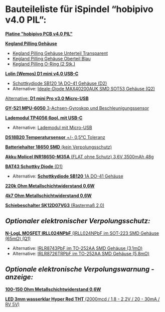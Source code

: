 # Bauteileliste für iSpindel “hobipivo v4.0 PIL”:
 
[**Platine "hobipivo PCB v4.0 PIL"**](https://hobbybrauer.de/forum/viewtopic.php?f=61&t=29611)

[**Kegland Pilling Gehäuse**]()
 - [Kegland Pilling Gehäuse Unterteil Transparent](https://de.aliexpress.com/item/1005003990280004.html?spm=a2g0o.order_list.0.0.21ef5c5fDmE5M0&gatewayAdapt=glo2deu)
 - [Kegland Pilling Gehäuse Oberteil Blau](https://de.aliexpress.com/item/1005003985433021.html?spm=a2g0o.detail.1000060.2.443c63e5VQbLMw&gps-id=pcDetailBottomMoreThisSeller&scm=1007.13339.274681.0&scm_id=1007.13339.274681.0&scm-url=1007.13339.274681.0&pvid=0f5afa85-f419-4c67-97d9-b8ea69a16919&_t=gps-id%3ApcDetailBottomMoreThisSeller%2Cscm-url%3A1007.13339.274681.0%2Cpvid%3A0f5afa85-f419-4c67-97d9-b8ea69a16919%2Ctpp_buckets%3A668%232846%238113%231998&pdp_ext_f=%7B%22sku_id%22%3A%2212000027644997453%22%2C%22sceneId%22%3A%223339%22%7D&pdp_npi=2%40dis%21EUR%21%212.38%21%21%21%21%21%40210312cc16529431482003138e81a1%2112000027644997453%21rec&gatewayAdapt=glo2deu)
 - [Kegland Pilling O-Ring (2 Stk.)](https://de.aliexpress.com/item/1005003990060502.html?spm=a2g0o.detail.1000060.2.674f2e11IbvD5h&gps-id=pcDetailBottomMoreThisSeller&scm=1007.13339.274681.0&scm_id=1007.13339.274681.0&scm-url=1007.13339.274681.0&pvid=d01ec5de-adcd-4b7e-a240-33a9f65444ff&_t=gps-id%3ApcDetailBottomMoreThisSeller%2Cscm-url%3A1007.13339.274681.0%2Cpvid%3Ad01ec5de-adcd-4b7e-a240-33a9f65444ff%2Ctpp_buckets%3A668%232846%238113%231998&pdp_ext_f=%7B%22sku_id%22%3A%2212000027659323039%22%2C%22sceneId%22%3A%223339%22%7D&pdp_npi=2%40dis%21EUR%21%211.19%21%21%21%21%21%400b89a67f16529432462358830e66e6%2112000027659323039%21rec&gatewayAdapt=glo2deu)

[**Lolin (Wemos) D1 mini v4.0 USB-C**](https://de.aliexpress.com/item/32529101036.html?gatewayAdapt=glo2deu&spm=a2g0o.order_list.0.0.21ef5c5fvaJho1)

- [Schottkydiode SB120 1A DO-41 Gehäuse (D2)](https://www.reichelt.de/schottkydiode-20-v-1-a-do-41-sb-120-p16010.html?CCOUNTRY=445&LANGUAGE=de&trstct=pos_0&nbc=1&&r=1)
 - Alternative: [Ideale-Diode MAX40200AUK SMD SOT53 Gehäuse (Q2)](https://de.aliexpress.com/item/1005003767161107.html?gatewayAdapt=glo2deu&spm=a2g0o.order_list.0.0.21ef5c5fvaJho1)
 
 [Alternative: **D1 mini Pro v3.0 Micro-USB**](https://www.reichelt.de/at/de/d1-mini-pro-esp8266-cp2104-d1-mini-pro-p266066.html?&trstct=pos_2&nbc=1)

[**GY-521 MPU-6050** 3-Achsen-Gyroskop und Beschleunigungssensor](https://www.reichelt.de/at/de/entwicklerboards-beschleunigung-gyroskop-3-achsen-mpu-6050-debo-sens-3axis-p253987.html?&trstct=pos_0&nbc=1)

[**Lademodul TP4056 6pol. mit USB-C**](https://www.reichelt.de/entwicklerboards-ladeplatine-fuer-3-7v-li-akkus-usb-c-1a-debo1-3-7li-1-0a-p291398.html?CCOUNTRY=445&LANGUAGE=de&GROUP=T9J&START=0&SORT=artnr&OFFSET=16&nbc=1&&r=1)
  - Alternative: [Lademodul mit Micro-USB](https://www.reichelt.de/entwicklerboards-ladeplatine-fuer-3-7v-li-akkus-micro-usb-1a-debo3-3-7li-1-0a-p291401.html?&trstct=pos_1&nbc=1)

[**DS18B20 Temperatursensor** +/- 0,5°C Toleranz](https://www.reichelt.de/at/de/digital-thermometer-1-wire--0-5-c-to-92-ds-18b20-p58169.html?&trstct=pos_0&nbc=1)

[**Batteriehalter 18650 SMD** (kein Verpolungsschutz)](https://www.reichelt.de/at/de/batteriehalter-fuer-1-18650-keystone-1042-p213369.html?&trstct=pos_1&nbc=1)

[**Akku Molicel INR18650-M35A** (FLAT ohne Schutz) 3,6V 3500mAh 48g](https://www.akkuparts24.de/Molicel-INR18650-M35A-36V-3500mAh-Li-Ion-AkkuZelle)

[**BAT43 Schottky Diode** (D1)](https://www.reichelt.de/at/de/schottkydiode-30-v-0-2-a-do-35-bat-43-p4851.html?&trstct=pos_0&nbc=1)
- Alternative: [**Schottkydiode SB120** 1A DO-41 Gehäuse](https://www.reichelt.de/schottkydiode-20-v-1-a-do-41-sb-120-p16010.html?CCOUNTRY=445&LANGUAGE=de&trstct=pos_0&nbc=1&&r=1)

[**220k Ohm Metallschichtwiderstand 0,6W**](https://www.reichelt.de/at/de/widerstand-metallschicht-220-kohm-0207-0-6-w-1--metall-220k-p11628.html?search=220k++Metallschichtwiderstand+0%2C6W&&r=1)

[**4k7 Ohm Metallschichtwiderstand 0,6W**](https://www.reichelt.de/at/de/widerstand-metallschicht-4-70-kohm-0207-0-6-w-1--metall-4-70k-p11784.html?&trstct=pos_0&nbc=1)

[**Schiebeschalter SK12D07VG3** (Rastermaß 2,0)](https://www.amazon.de/dp/B01MFEYZBM/ref=sspa_dk_detail_0?psc=1&pd_rd_i=B01MFEYZBM&pd_rd_w=RhDX4&pf_rd_p=bd15b7b9-fa5e-4aef-a5bb-d9e0309ac917&pd_rd_wg=KaHGN&pf_rd_r=ABJ0MRVYEXAHP81MW20H&pd_rd_r=21b91368-36ba-40b3-a235-7ee2a737e575&s=diy&spLa=ZW5jcnlwdGVkUXVhbGlmaWVyPUFTTUlPWE9ITjY2NjYmZW5jcnlwdGVkSWQ9QTA5ODk0MzYxVVBIMjVNSE40SjlFJmVuY3J5cHRlZEFkSWQ9QTA2MzI5MDcyTlNCSVlWV0tYOTQ1JndpZGdldE5hbWU9c3BfZGV0YWlsJmFjdGlvbj1jbGlja1JlZGlyZWN0JmRvTm90TG9nQ2xpY2s9dHJ1ZQ==)

## *Optionaler elektronischer Verpolungsschutz:*
[**N-LogL MOSFET IRLL024NPbF** (IRLL024NPbF im SOT-223 SMD Gehäuse (65mΩ) (Q1)](https://www.reichelt.at/at/de/mosfet-n-logl-55v-4-4a-0-065r-sot223-irll024npbf-p254819.html?&trstct=pos_1&nbc=1)
 - Alternative: [IRLR8743PbF im TO-252AA SMD Gehäuse (3,1mΩ)](https://www.reichelt.at/at/de/index.html?ACTION=446&LA=446&nbc=1&q=irlr8743pbf)  
 - Alternative: [IRLR8726TRPbF im TO-252AA SMD Gehäuse (5,8mΩ)](https://www.reichelt.de/at/de/mosfet-n-logl-30v-86a-0-0058r-to252aa-irlr8726pbf-p254838.html?search=IRLR8726PbF&&r=1)

## *Optionale elektronische Verpolungswarnung -anzeige:*
[**100-150 Ohm Metallschichtwiderstand 0,6W**](https://www.reichelt.de/at/de/widerstand-metallschicht-100-ohm-0207-0-6-w-1--metall-100-p11457.html?search=100R+Metallschichtwiderstand+0%2C6W&&r=1)

[**LED 3mm wasserklar Hyper Red THT** (2000mcd / 1,8 - 2,2V / 20 - 30mA / RV 5V)](https://www.reichelt.de/at/de/led-3-mm-bedrahtet-hyper-rot-2000-mcd-34--led-3-2000-rt-p156311.html?search=LED+3-2000+RT&&r=1)


